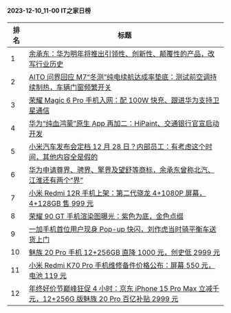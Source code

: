 #### 2023-12-10_11-00  IT之家日榜

| 排名 | 标题|
| --- | ---|
| 1 | [余承东：华为明年将推出引领性、创新性、颠覆性的产品，改写行业历史](https://www.ithome.com/0/738/161.htm) |
| 2 | [AITO 问界回应 M7“冬测”纯电续航达成率垫底：测试前空调持续制热，车辆门窗频繁开关](https://www.ithome.com/0/738/128.htm) |
| 3 | [荣耀 Magic 6 Pro 手机入网：配 100W 快充、跟进华为支持卫星通信](https://www.ithome.com/0/738/150.htm) |
| 4 | [华为“纯血鸿蒙”原生 App 再加二：HiPaint、交通银行官宣启动开发](https://www.ithome.com/0/738/141.htm) |
| 5 | [小米汽车发布会定档 12 月 28 日？内部员工：有考虑这个时间，其他内容全是假的](https://www.ithome.com/0/738/200.htm) |
| 6 | [华为申请尊界、骋界、擎界及望舒等商标，余承东曾称北汽、江淮还有两个“界”](https://www.ithome.com/0/738/163.htm) |
| 7 | [小米 Redmi 12R 手机上架：第二代骁龙 4+1080P 屏幕，4+128GB 售 999 元](https://www.ithome.com/0/738/217.htm) |
| 8 | [荣耀 90 GT 手机渲染图曝光：紫色为底，金色点缀](https://www.ithome.com/0/738/132.htm) |
| 9 | [一加手机首位用户现身 Pop-up 快闪，刘作虎当时骑平衡车送货上门](https://www.ithome.com/0/738/174.htm) |
| 10 | [魅族 20 Pro 手机 12+256GB 直降 1000 元，创史低 2999 元](https://www.ithome.com/0/738/143.htm) |
| 11 | [小米 Redmi K70 Pro 手机维修备件价格公布：屏幕 550 元，电池 119 元](https://www.ithome.com/0/738/193.htm) |
| 12 | [年终好价节巅峰狂促 4 小时：京东 iPhone 15 Pro Max 立减千元，12+256G 版魅族 20 Pro 百亿补贴 2999 元](https://www.ithome.com/0/738/201.htm) |
